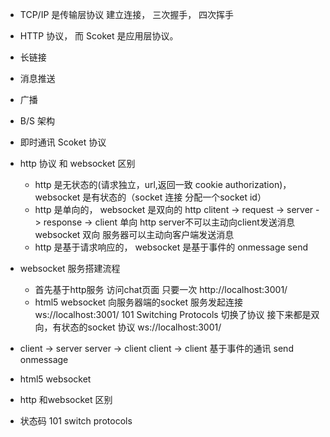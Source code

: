 - TCP/IP 是传输层协议
建立连接， 三次握手， 四次挥手
- HTTP 协议， 而 Scoket 是应用层协议。
 - 长链接
 - 消息推送
 - 广播
- B/S 架构 
- 即时通讯 Scoket 协议


- http 协议 和 websocket 区别
  - http 是无状态的(请求独立，url,返回一致 cookie authorization)，
   websocket 是有状态的（socket 连接 分配一个socket id）
  - http 是单向的， websocket 是双向的
   http clitent -> request -> server -> response -> client 单向
   http  server不可以主动向client发送消息
   websocket 双向 服务器可以主动向客户端发送消息
  - http 是基于请求响应的， websocket 是基于事件的
   onmessage
   send 

- websocket 服务搭建流程
  - 首先基于http服务 访问chat页面
   只要一次
   http://localhost:3001/
  - html5 websocket 向服务器端的socket 服务发起连接
   ws://localhost:3001/
   101 Switching Protocols 切换了协议 
   接下来都是双向，有状态的socket 协议
   ws://localhost:3001/
 - client -> server
   server -> client
   client -> client
   基于事件的通讯
   send  onmessage

- html5 websocket
- http 和websocket 区别
- 状态码 101 switch protocols
 




